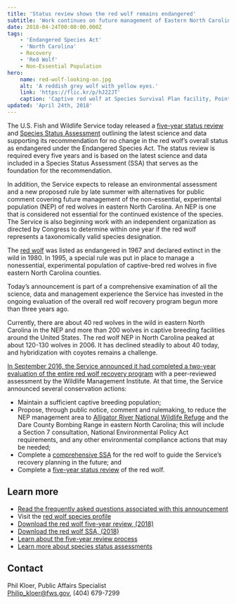 ```yaml
---
title: 'Status review shows the red wolf remains endangered'
subtitle: 'Work continues on future management of Eastern North Carolina experimental population'
date: 2018-04-24T00:00:00.000Z
tags:
    - 'Endangered Species Act'
    - 'North Carolina'
    - Recovery
    - 'Red Wolf'
    - Non-Essential Population
hero:
    name: red-wolf-looking-on.jpg
    alt: 'A reddish grey wolf with yellow eyes.'
    link: 'https://flic.kr/p/hJ22JT'
    caption: 'Captive red wolf at Species Survival Plan facility, Point Defiance Zoo and Aquarium. Photo by B. Bartel, USFWS.'
updated: 'April 24th, 2018'
---
```


The U.S. Fish and Wildlife Service today released a [five-year status review](/pdf/five-year-reviews/red-wolf-2018.pdf) and [Species Status Assessment](http://ecos.fws.gov/ServCat/DownloadFile/147196) outlining the latest science and data supporting its recommendation for no change in the red wolf’s overall status as endangered under the Endangered Species Act. The status review is required every five years and is based on the latest science and data included in a Species Status Assessment (SSA) that serves as the foundation for the recommendation.

In addition, the Service expects to release an environmental assessment and a new proposed rule by late summer with alternatives for public comment covering future management of the non-essential, experimental population (NEP) of red wolves in eastern North Carolina. An NEP is one that is considered not essential for the continued existence of the species. The Service is also beginning work with an independent organization as directed by Congress to determine within one year if the red wolf represents a taxonomically valid species designation.

The [red wolf](/wildlife/mammals/red-wolf) was listed as endangered in 1967 and declared extinct in the wild in 1980. In 1995, a special rule was put in place to manage a nonessential, experimental population of captive-bred red wolves in five eastern North Carolina counties.

Today’s announcement is part of a comprehensive examination of all the science, data and management experience the Service has invested in the ongoing evaluation of the overall red wolf recovery program begun more than three years ago.

Currently, there are about 40 red wolves in the wild in eastern North Carolina in the NEP and more than 200 wolves in captive breeding facilities around the United States. The red wolf NEP in North Carolina peaked at about 120-130 wolves in 2006. It has declined steadily to about 40 today, and hybridization with coyotes remains a challenge.

[In September 2016, the Service announced it had completed a two-year evaluation of the entire red wolf recovery program](/news/2016/09/science-leads-fish-and-wildlife-service-to-significant-changes-for-red-wolf-recovery/) with a peer-reviewed assessment by the Wildlife Management Institute. At that time, the Service announced several conservation actions:

* Maintain a sufficient captive breeding population;
* Propose, through public notice, comment and rulemaking, to reduce the NEP management area to [Alligator River National Wildlife Refuge](https://www.fws.gov/refuge/alligator_river/) and the Dare County Bombing Range in eastern North Carolina; this will include a Section 7 consultation, National Environmental Policy Act requirements, and any other environmental compliance actions that may be needed;
* Complete a [comprehensive SSA](http://ecos.fws.gov/ServCat/DownloadFile/147196) for the red wolf to guide the Service’s recovery planning in the future; and
* Complete a [five-year status review](/pdf/five-year-reviews/red-wolf-2018.pdf) of the red wolf.

## Learn more

* [Read the frequently asked questions associated with this announcement](/faq/red-wolf-status-assessment-five-year-review-and-future-plans)
* Visit the [red wolf species profile](/wildlife/mammals/red-wolf/)
* [Download the red wolf five-year review, (2018)](/pdf/five-year-reviews/red-wolf-2018.pdf)
* [Download the red wolf SSA, (2018)](http://ecos.fws.gov/ServCat/DownloadFile/147196)
* [Learn about the five-year review process](/endangered-species-act/five-year-reviews)
* [Learn more about species status assessments](/endangered-species-act/species-status-assessments)

## Contact

Phil Kloer, Public Affairs Specialist  
[Philip_kloer@fws.gov](mailto:Philip_kloer@fws.gov), (404) 679-7299
